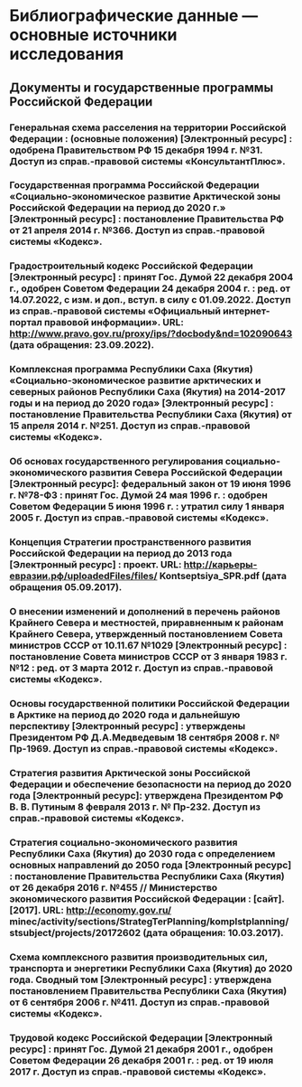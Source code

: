 # Библиографические данные — основные источники исследования

## Документы и государственные программы Российской Федерации

### Генеральная схема расселения на территории Российской Федерации : (основные положения) \[Электронный ресурс] : одобрена Правительством РФ 15 декабря 1994 г. №31. Доступ из справ.-правовой системы «КонсультантПлюс».
### Государственная программа Российской Федерации «Социально-экономическое развитие Арктической зоны Российской Федерации на период до 2020 г.» \[Электронный ресурс] : постановление Правительства РФ от 21 апреля 2014 г. №366. Доступ из справ.-правовой системы «Кодекс».
### Градостроительный кодекс Российской Федерации \[Электронный ресурс] : принят Гос. Думой 22 декабря 2004 г., одобрен Советом Федерации 24 декабря 2004 г. : ред. от 14.07.2022, с изм. и доп., вступ. в силу с 01.09.2022. Доступ из справ.-правовой системы «Официальный интернет-портал правовой информации». URL: http://www.pravo.gov.ru/proxy/ips/?docbody&nd=102090643 (дата обращения: 23.09.2022).
### Комплексная программа Республики Саха (Якутия) «Социально-экономическое развитие арктических и северных районов Республики Саха (Якутия) на 2014-2017 годы и на период до 2020 года» \[Электронный ресурс] : постановление Правительства Республики Саха (Якутия) от 15 апреля 2014 г. №251. Доступ из справ.-правовой системы «Кодекс».&#x20;
### Об основах государственного регулирования социально-экономического развития Севера Российской Федерации \[Электронный ресурс]: федеральный закон от 19 июня 1996 г. №78-ФЗ : принят Гос. Думой 24 мая 1996 г. : одобрен Советом Федерации 5 июня 1996 г. : утратил силу 1 января 2005 г. Доступ из справ.-правовой системы «Кодекс».&#x20;
### Концепция Стратегии пространственного развития Российской Федерации на период до 2013 года \[Электронный ресурс] : проект. URL: http://карьеры-евразии.рф/uploadedFiles/files/ Kontseptsiya\_SPR.pdf (дата обращения 05.09.2017).
### О внесении изменений и дополнений в перечень районов Крайнего Севера и местностей, приравненным к районам Крайнего Севера, утвержденный постановлением Совета министров СССР от 10.11.67 №1029 \[Электронный ресурс] : постановление Совета министров СССР от 3 января 1983 г. №12 : ред. от 3 марта 2012 г. Доступ из справ.-правовой системы «Кодекс».
### Основы государственной политики Российской Федерации в Арктике на период до 2020 года и дальнейшую перспективу \[Электронный ресурс] : утверждены Президентом РФ Д.А.Медведевым 18 сентября 2008 г. № Пр-1969. Доступ из справ.-правовой системы «Кодекс».
### Стратегия развития Арктической зоны Российской Федерации и обеспечение безопасности на период до 2020 года \[Электронный ресурс]: утверждена Президентом РФ В. В. Путиным 8 февраля 2013 г. № Пр-232. Доступ из справ.-правовой системы «Кодекс».
### Стратегия социально-экономического развития Республики Саха (Якутия) до 2030 года с определением основных направлений до 2050 года \[Электронный ресурс] : постановление Правительства Республики Саха (Якутия) от 26 декабря 2016 г. №455 // Министерство экономического развития Российской Федерации : \[сайт]. \[2017]. URL: http://economy.gov.ru/ minec/activity/sections/StrategTerPlanning/komplstplanning/stsubject/projects/20172602 (дата обращения: 10.03.2017).
### Схема комплексного развития производительных сил, транспорта и энергетики Республики Саха (Якутия) до 2020 года. Сводный том \[Электронный ресурс] : утверждена постановлением Правительства Республики Саха (Якутия) от 6 сентября 2006 г. №411. Доступ из справ.-правовой системы «Кодекс».
### Трудовой кодекс Российской Федерации \[Электронный ресурс] : принят Гос. Думой 21 декабря 2001 г., одобрен Советом Федерации 26 декабря 2001 г. : ред. от 19 июля 2017 г. Доступ из справ.-правовой системы «Кодекс».
